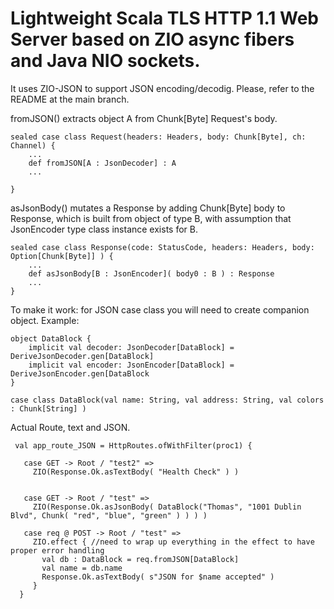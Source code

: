 # Lightweight Scala TLS HTTP 1.1 Web Server based on ZIO async fibers and Java NIO sockets.

It uses ZIO-JSON to support JSON encoding/decodig. Please, refer to the README at the main branch.

fromJSON() extracts object A from Chunk[Byte] Request's body.

    sealed case class Request(headers: Headers, body: Chunk[Byte], ch: Channel) {
        ... 
        def fromJSON[A : JsonDecoder] : A
        ...
                     
    }

asJsonBody() mutates a Response by adding Chunk[Byte] body to Response, which is built from object of type B, with assumption that JsonEncoder type class instance exists for B.

    sealed case class Response(code: StatusCode, headers: Headers, body: Option[Chunk[Byte]] ) {
        ...   
        def asJsonBody[B : JsonEncoder]( body0 : B ) : Response
        ...
    } 
  
  To make it work: for JSON case class you will need to create companion object.
  Example:
  
    object DataBlock {
        implicit val decoder: JsonDecoder[DataBlock] = DeriveJsonDecoder.gen[DataBlock]
        implicit val encoder: JsonEncoder[DataBlock] = DeriveJsonEncoder.gen[DataBlock
    }

    case class DataBlock(val name: String, val address: String, val colors : Chunk[String] )
    
   Actual Route, text and JSON.
    
     val app_route_JSON = HttpRoutes.ofWithFilter(proc1) { 

       case GET -> Root / "test2" =>
         ZIO(Response.Ok.asTextBody( "Health Check" ) )

        
       case GET -> Root / "test" =>
         ZIO(Response.Ok.asJsonBody( DataBlock("Thomas", "1001 Dublin Blvd", Chunk( "red", "blue", "green" ) ) ) )
                                                
       case req @ POST -> Root / "test" =>
         ZIO.effect { //need to wrap up everything in the effect to have proper error handling
           val db : DataBlock = req.fromJSON[DataBlock]
           val name = db.name
           Response.Ok.asTextBody( s"JSON for $name accepted" )     
         }                                  
      }   
    
    

